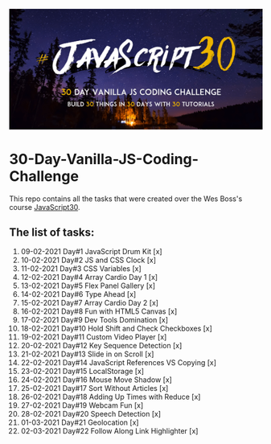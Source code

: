![JS Coding Challenge](javascript30.png)

# 30-Day-Vanilla-JS-Coding-Challenge

This repo contains all the tasks that were created over the Wes Boss's course [JavaScript30](https://javascript30.com/).

## The list of tasks:

 1. 09-02-2021 Day#1  JavaScript Drum Kit  [x]
 2. 10-02-2021 Day#2  JS and CSS Clock  [x]
 3. 11-02-2021 Day#3  CSS Variables  [x]
 4. 12-02-2021 Day#4  Array Cardio Day 1  [x]
 5. 13-02-2021 Day#5  Flex Panel Gallery  [x]
 6. 14-02-2021 Day#6  Type Ahead  [x]
 7. 15-02-2021 Day#7  Array Cardio Day 2  [x]
 8. 16-02-2021 Day#8  Fun with HTML5 Canvas  [x]
 9. 17-02-2021 Day#9  Dev Tools Domination  [x]
10. 18-02-2021 Day#10  Hold Shift and Check Checkboxes  [x]
11. 19-02-2021 Day#11  Custom Video Player  [x]
12. 20-02-2021 Day#12  Key Sequence Detection  [x]
13. 21-02-2021 Day#13  Slide in on Scroll  [x]
14. 22-02-2021 Day#14  JavaScript References VS Copying  [x]
15. 23-02-2021 Day#15  LocalStorage  [x]
16. 24-02-2021 Day#16  Mouse Move Shadow  [x]
17. 25-02-2021 Day#17  Sort Without Articles  [x]
18. 26-02-2021 Day#18  Adding Up Times with Reduce [x]
19. 27-02-2021 Day#19  Webcam Fun [x]
20. 28-02-2021 Day#20  Speech Detection [x]
21. 01-03-2021 Day#21  Geolocation [x]
22. 02-03-2021 Day#22  Follow Along Link Highlighter [x]






